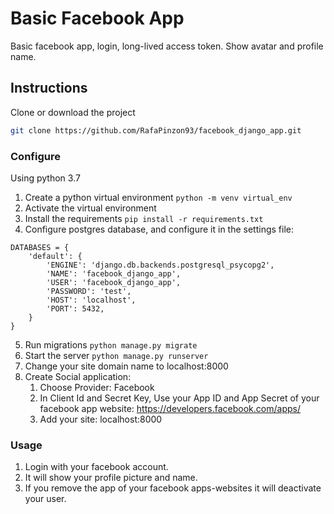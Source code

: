 # Basic Facebook App
Basic facebook app, login, long-lived access token. Show avatar and profile name.

## Instructions
Clone or download the project
```bash
git clone https://github.com/RafaPinzon93/facebook_django_app.git
```

### Configure
Using python 3.7
1. Create a python virtual environment ```python -m venv virtual_env```
2. Activate the virtual environment
3. Install the requirements ```pip install -r requirements.txt```
4. Configure postgres database, and configure it in the settings file:
```
DATABASES = {
    'default': {
        'ENGINE': 'django.db.backends.postgresql_psycopg2',
        'NAME': 'facebook_django_app',
        'USER': 'facebook_django_app',
        'PASSWORD': 'test',
        'HOST': 'localhost',
        'PORT': 5432,
    }
}
```
5. Run migrations ```python manage.py migrate```
6. Start the server ```python manage.py runserver```
7. Change your site domain name to localhost:8000
8. Create Social application:
   1. Choose Provider: Facebook
   2. In Client Id and Secret Key, Use your App ID and App Secret of your facebook app website: https://developers.facebook.com/apps/
   3. Add your site: localhost:8000

### Usage
1. Login with your facebook account.
2. It will show your profile picture and name.
3. If you remove the app of your facebook apps-websites it will deactivate your user.